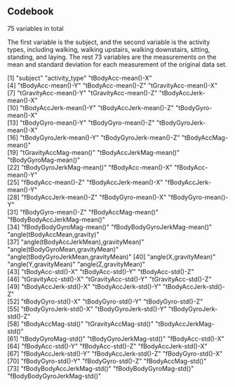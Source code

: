 ## Codebook


75 variables in total

The first variable is the subject, and the second variable is the activity types, including walking, walking upstairs, walking downstairs, sitting, standing, and laying. 
The rest 73 variables are the measurements on the mean and standard deviation for each measurement of the original data set.

 [1] "subject"                              "activity_type"                        "tBodyAcc-mean()-X"                   
 [4] "tBodyAcc-mean()-Y"                    "tBodyAcc-mean()-Z"                    "tGravityAcc-mean()-X"                
 [7] "tGravityAcc-mean()-Y"                 "tGravityAcc-mean()-Z"                 "tBodyAccJerk-mean()-X"               
[10] "tBodyAccJerk-mean()-Y"                "tBodyAccJerk-mean()-Z"                "tBodyGyro-mean()-X"                  
[13] "tBodyGyro-mean()-Y"                   "tBodyGyro-mean()-Z"                   "tBodyGyroJerk-mean()-X"              
[16] "tBodyGyroJerk-mean()-Y"               "tBodyGyroJerk-mean()-Z"               "tBodyAccMag-mean()"                  
[19] "tGravityAccMag-mean()"                "tBodyAccJerkMag-mean()"               "tBodyGyroMag-mean()"                 
[22] "tBodyGyroJerkMag-mean()"              "fBodyAcc-mean()-X"                    "fBodyAcc-mean()-Y"                   
[25] "fBodyAcc-mean()-Z"                    "fBodyAccJerk-mean()-X"                "fBodyAccJerk-mean()-Y"               
[28] "fBodyAccJerk-mean()-Z"                "fBodyGyro-mean()-X"                   "fBodyGyro-mean()-Y"                  
[31] "fBodyGyro-mean()-Z"                   "fBodyAccMag-mean()"                   "fBodyBodyAccJerkMag-mean()"          
[34] "fBodyBodyGyroMag-mean()"              "fBodyBodyGyroJerkMag-mean()"          "angle(tBodyAccMean,gravity)"         
[37] "angle(tBodyAccJerkMean),gravityMean)" "angle(tBodyGyroMean,gravityMean)"     "angle(tBodyGyroJerkMean,gravityMean)"
[40] "angle(X,gravityMean)"                 "angle(Y,gravityMean)"                 "angle(Z,gravityMean)"                
[43] "tBodyAcc-std()-X"                     "tBodyAcc-std()-Y"                     "tBodyAcc-std()-Z"                    
[46] "tGravityAcc-std()-X"                  "tGravityAcc-std()-Y"                  "tGravityAcc-std()-Z"                 
[49] "tBodyAccJerk-std()-X"                 "tBodyAccJerk-std()-Y"                 "tBodyAccJerk-std()-Z"                
[52] "tBodyGyro-std()-X"                    "tBodyGyro-std()-Y"                    "tBodyGyro-std()-Z"                   
[55] "tBodyGyroJerk-std()-X"                "tBodyGyroJerk-std()-Y"                "tBodyGyroJerk-std()-Z"               
[58] "tBodyAccMag-std()"                    "tGravityAccMag-std()"                 "tBodyAccJerkMag-std()"               
[61] "tBodyGyroMag-std()"                   "tBodyGyroJerkMag-std()"               "fBodyAcc-std()-X"                    
[64] "fBodyAcc-std()-Y"                     "fBodyAcc-std()-Z"                     "fBodyAccJerk-std()-X"                
[67] "fBodyAccJerk-std()-Y"                 "fBodyAccJerk-std()-Z"                 "fBodyGyro-std()-X"                   
[70] "fBodyGyro-std()-Y"                    "fBodyGyro-std()-Z"                    "fBodyAccMag-std()"                   
[73] "fBodyBodyAccJerkMag-std()"            "fBodyBodyGyroMag-std()"               "fBodyBodyGyroJerkMag-std()"     
